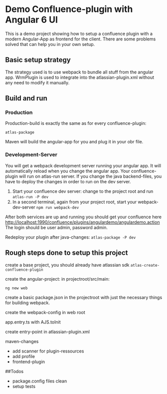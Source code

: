 # Demo Confluence-plugin with Angular 6 UI

This is a demo project showing how to setup a confluence plugin with a modern Angular-App as frontend for
the client. There are some problems solved that can help you in your own setup.

## Basic setup strategy

The strategy used is to use webpack to bundle all stuff from the angular app. WrmPlugin is used to 
integrate into the atlassian-plugin.xml without any need to modify it manually.

## Build and run

### Production

Production-build is exactly the same as for every confluence-plugin:

`atlas-package`

Maven will build the angular-app for you and plug it in your obr file.

### Development-Server

You will get a webpack development server running your angular app. It will automatically reload when
you change the angular app. Your confluence-plugin will run on atlas-run server. If you change the java 
backend-files, you have to deploy the changes in order to run on the dev server.

1. Start your confluence dev server:  change to the project root and run
`atlas-run -P dev`
1. In a second terminal, again from your project root, start your webpack-dev-server
`npm run webpack-dev`

After both services are up and running you should get your confluence here
[http://localhost:1990/confluence/plugins/angulardemo/angulardemo.action]([http://localhost:1990/confluence/plugins/angulardemo/angulardemo.action]()
)
The login should be user admin, password admin.

Redeploy your plugin after java-changes:
 `atlas-package -P dev`

## Rough steps done to setup this project

create a base project, you should already have atlassian sdk
`atlas-create-confluence-plugin`

create the angular-project:
in projectroot/src/main:

`ng new web`

create a basic package.json in the projectroot with just the necessary things for building webpack.

create the webpack-config in web root

app.entry.ts with AJS.toInit

create entry-point in atlassian-plugin.xml

maven-changes
 * add scanner for plugin-ressources
 * add profile
 * frontend-plugin


##Todos
* package.config files clean
* setup tests

